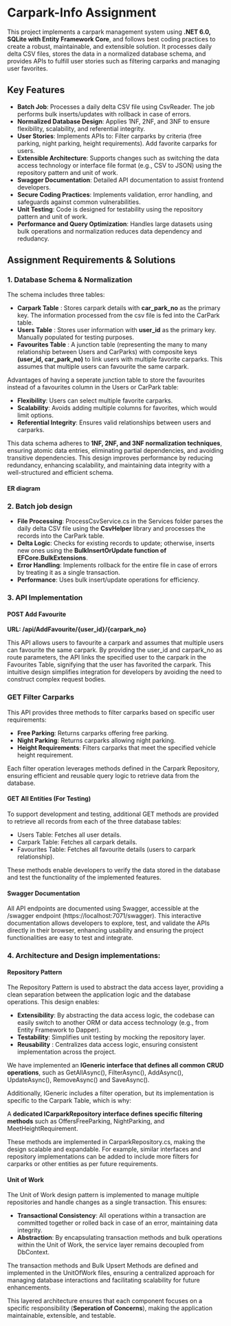 # Carpark-Info Assignment

This project implements a carpark management system using **.NET 6.0, SQLite with Entity Framework Core**, and follows best coding practices to create a robust, maintainable, and extensible solution. It processes daily delta CSV files, stores the data in a normalized database schema, and provides APIs to fulfill user stories such as filtering carparks and managing user favorites.

## Key Features
* **Batch Job**: Processes a daily delta CSV file using CsvReader. The job performs bulk inserts/updates with rollback in case of errors.
* **Normalized Database Design**: Applies 1NF, 2NF, and 3NF to ensure flexibility, scalability, and referential integrity.
* **User Stories**: Implements APIs to:
        Filter carparks by criteria (free parking, night parking, height requirements).
        Add favorite carparks for users.
* **Extensible Architecture**: Supports changes such as switching the data access technology or interface file format (e.g., CSV to JSON) using the repository pattern and unit of work. 
* **Swagger Documentation**: Detailed API documentation to assist frontend developers.
* **Secure Coding Practices**: Implements validation, error handling, and safeguards against common vulnerabilities.
* **Unit Testing**: Code is designed for testability using the repository pattern and unit of work.
* **Performance and Query Optimization**: Handles large datasets using bulk operations and normalization reduces data dependency and redudancy. 

## Assignment Requirements & Solutions

### 1. Database Schema & Normalization

The schema includes three tables:

* **Carpark Table** : Stores carpark details with **car_park_no** as the primary key. The information processed from the csv file is fed into the CarPark table. 
* **Users Table** : Stores user information with **user_id** as the primary key. Manually populated for testing purposes. 
* **Favourites Table** : A junction table (representing the many to many relationship between Users and CarParks) with composite keys **(user_id, car_park_no)** to link users with multiple favorite carparks. This assumes that multiple users can favourite the same carpark.


Advantages of having a seperate junction table to store the favourites instead of a favourites column in the Users or CarPark table:

* **Flexibility**: Users can select multiple favorite carparks.
* **Scalability**: Avoids adding multiple columns for favorites, which would limit options.
* **Referential Integrity**: Ensures valid relationships between users and carparks.


This data schema adheres to **1NF, 2NF, and 3NF normalization techniques**, ensuring atomic data entries, eliminating partial dependencies, and avoiding transitive dependencies. This design improves performance by reducing redundancy, enhancing scalability, and maintaining data integrity with a well-structured and efficient schema.

#### ER diagram

### 2. Batch job design

* **File Processing**: ProcessCsvService.cs in the Services folder parses the daily delta CSV file using the **CsvHelper** library and processes the records into the CarPark table. 
* **Delta Logic**: Checks for existing records to update; otherwise, inserts new ones using the **BulkInsertOrUpdate function of EFCore.BulkExtensions**. 
* **Error Handling**: Implements rollback for the entire file in case of errors by treating it as a single transaction. 
* **Performance**: Uses bulk insert/update operations for efficiency.


### 3. API Implementation

#### POST Add Favourite

**URL: /api/AddFavourite/{user_id}/{carpark_no}**

This API allows users to favourite a carpark and assumes that multiple users can favourite the same carpark. By providing the user_id and carpark_no as route parameters, the API links the specified user to the carpark in the Favourites Table, signifying that the user has favorited the carpark. This intuitive design simplifies integration for developers by avoiding the need to construct complex request bodies.


### GET Filter Carparks

This API provides three methods to filter carparks based on specific user requirements:

* **Free Parking**: Returns carparks offering free parking.
* **Night Parking**: Returns carparks allowing night parking.
* **Height Requirements**: Filters carparks that meet the specified vehicle height requirement.


Each filter operation leverages methods defined in the Carpark Repository, ensuring efficient and reusable query logic to retrieve data from the database.


#### GET All Entities (For Testing)

To support development and testing, additional GET methods are provided to retrieve all records from each of the three database tables:

* Users Table: Fetches all user details.
* Carpark Table: Fetches all carpark details.
* Favourites Table: Fetches all favourite details (users to carpark relationship).

  
These methods enable developers to verify the data stored in the database and test the functionality of the implemented features.

#### Swagger Documentation

All API endpoints are documented using Swagger, accessible at the /swagger endpoint (https://localhost:7071/swagger). This interactive documentation allows developers to explore, test, and validate the APIs directly in their browser, enhancing usability and ensuring the project functionalities are easy to test and integrate.


### 4. Architecture and Design implementations:

#### Repository Pattern

The Repository Pattern is used to abstract the data access layer, providing a clean separation between the application logic and the database operations. This design enables:

* **Extensibility**: By abstracting the data access logic, the codebase can easily switch to another ORM or data access technology (e.g., from Entity Framework to Dapper).
* **Testability**: Simplifies unit testing by mocking the repository layer.
* **Reusability** : Centralizes data access logic, ensuring consistent implementation across the project.

  
We have implemented an **IGeneric interface that defines all common CRUD operations**, such as GetAllAsync(), FilterAsync(), AddAsync(), UpdateAsync(), RemoveAsync() and SaveAsync().


Additionally, IGeneric includes a filter operation, but its implementation is specific to the Carpark Table, which is why:

A **dedicated ICarparkRepository interface defines specific filtering methods** such as OffersFreeParking, NightParking, and MeetHeightRequirement.

These methods are implemented in CarparkRepository.cs, making the design scalable and expandable. For example, similar interfaces and repository implementations can be added to include more filters for carparks or other entities as per future requirements.


#### Unit of Work

The Unit of Work design pattern is implemented to manage multiple repositories and handle changes as a single transaction. This ensures:

* **Transactional Consistency**: All operations within a transaction are committed together or rolled back in case of an error, maintaining data integrity.
* **Abstraction**: By encapsulating transaction methods and bulk operations within the Unit of Work, the service layer remains decoupled from DbContext.

The transaction methods and Bulk Upsert Methods are defined and implemented in the UnitOfWork files, ensuring a centralized approach for managing database interactions and facilitating scalability for future enhancements.


This layered architecture ensures that each component focuses on a specific responsibility (**Seperation of Concerns**), making the application maintainable, extensible, and testable.

